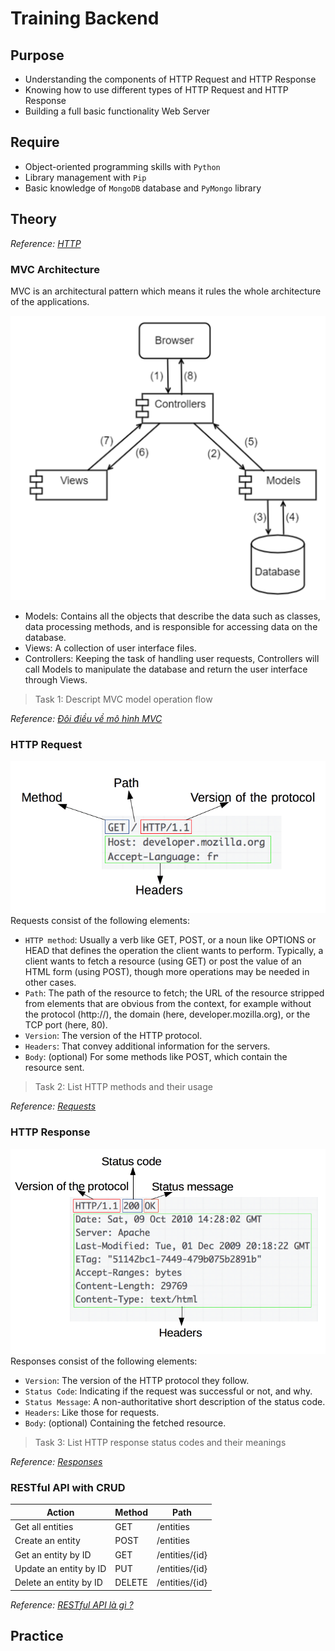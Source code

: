 # Training Backend

## Purpose

* Understanding the components of HTTP Request and HTTP Response
* Knowing how to use different types of HTTP Request and HTTP Response
* Building a full basic functionality Web Server

## Require

* Object-oriented programming skills with `Python`
* Library management with `Pip`
* Basic knowledge of `MongoDB` database and `PyMongo` library

## Theory

*Reference: [HTTP](https://developer.mozilla.org/en-US/docs/Web/HTTP)*

### MVC Architecture

MVC is an architectural pattern which means it rules the whole architecture of the applications.

![MVC Architecture](images/mvc.png)

* Models: Contains all the objects that describe the data such as classes, data processing methods, and is responsible for accessing data on the database.
* Views: A collection of user interface files.
* Controllers: Keeping the task of handling user requests, Controllers will call Models to manipulate the database and return the user interface through Views.

> Task 1: Descript MVC model operation flow

*Reference: [Đôi điều về mô hình MVC](https://viblo.asia/p/doi-dieu-ve-mo-hinh-mvc-E375z0vJZGW)*

### HTTP Request

![HTTP Request](images/http_request.png)
Requests consist of the following elements:

* `HTTP method`: Usually a verb like GET, POST, or a noun like OPTIONS or HEAD that defines the operation the client wants to perform. Typically, a client wants to fetch a resource (using GET) or post the value of an HTML form (using POST), though more operations may be needed in other cases.
* `Path`: The path of the resource to fetch; the URL of the resource stripped from elements that are obvious from the context, for example without the protocol (http://), the domain (here, developer.mozilla.org), or the TCP port (here, 80).
* `Version`: The version of the HTTP protocol.
* `Headers`: That convey additional information for the servers.
* `Body`: (optional) For some methods like POST, which contain the resource sent.

> Task 2: List HTTP methods and their usage

*Reference: [Requests](https://developer.mozilla.org/en-US/docs/Web/HTTP/Overview#requests)*

### HTTP Response

![HTTP Response](images/http_response.png)
Responses consist of the following elements:

* `Version`: The version of the HTTP protocol they follow.
* `Status Code`: Indicating if the request was successful or not, and why.
* `Status Message`: A non-authoritative short description of the status code.
* `Headers`: Like those for requests.
* `Body`: (optional) Containing the fetched resource.

> Task 3: List HTTP response status codes and their meanings

*Reference: [Responses](https://developer.mozilla.org/en-US/docs/Web/HTTP/Overview#responses)*

### RESTful API with CRUD

| Action                 | Method | Path           |
|------------------------|--------|----------------|
| Get all entities       | GET    | /entities      |
| Create an entity       | POST   | /entities      |
| Get an entity by ID    | GET    | /entities/{id} |
| Update an entity by ID | PUT    | /entities/{id} |
| Delete an entity by ID | DELETE | /entities/{id} |

*Reference: [RESTful API là gì ?](https://viblo.asia/p/restful-api-la-gi-1Je5EDJ4lnL)*

## Practice
